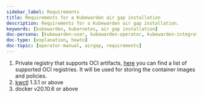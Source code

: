 ```yaml
---
sidebar_label: Requirements
title: Requirements for a Kubewarden air gap installation
description: Requirements for a Kubewarden air gap installation.
keywords: [kubewarden, kubernetes, air gap installation]
doc-persona: [kubewarden-user, kubewarden-operator, kubewarden-integrator]
doc-type: [explanation, howto]
doc-topic: [operator-manual, airgap, requirements]
---
```


1. Private registry that supports OCI artifacts, [here](../../distributing-policies/oci-registries-support) you can find a list of supported OCI registries. It will be used for storing the container images and policies.
2. [kwctl](https://github.com/kubewarden/kwctl) 1.3.1 or above
3. docker v20.10.6 or above
